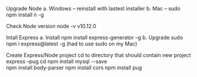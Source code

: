 Upgrade Node
a.	Windows – 
reinstall with lastest installer
b.	Mac – 
sudo npm install n -g

Check Node version 
node -v
v10.12.0

Intall Express
a.	Install
npm install express-generator –g
b.	Upgrade
sudo npm i express@latest -g (had to use sudo on my Mac)

Create Express/Node project
cd to directory that should contain new project
express –pug <project name>
cd <name of project>
npm install mysql --save  
npm install body-parser
npm install cors
npm install pug






